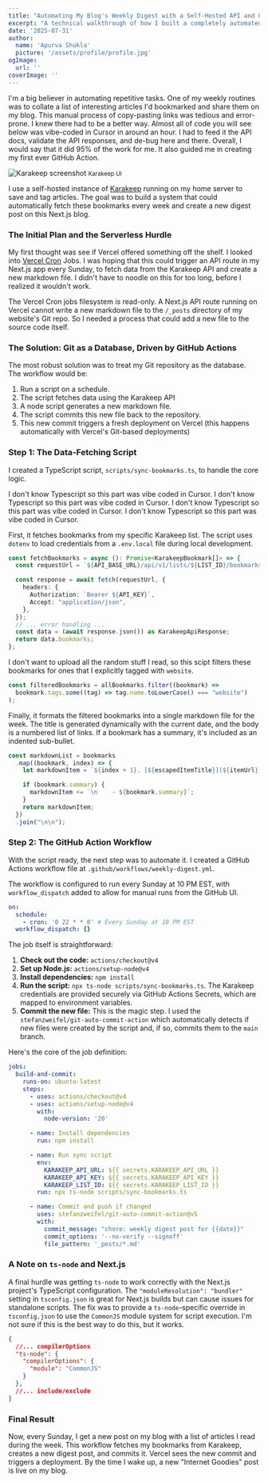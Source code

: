 ```yaml
---
title: "Automating My Blog's Weekly Digest with a Self-Hosted API and GitHub Actions"
excerpt: "A technical walkthrough of how I built a completely automated pipeline to fetch bookmarks from my personal Karakeep instance and publish them as a weekly digest post on my Next.js blog, using a TypeScript script and a GitHub Action."
date: '2025-07-31'
author:
  name: 'Apurva Shukla'
  picture: '/assets/profile/profile.jpg'
ogImage:
  url: ''
coverImage: ''
---
```


I'm a big believer in automating repetitive tasks. One of my weekly routines was to collate a list of interesting articles I'd bookmarked and share them on my blog. This manual process of copy-pasting links was tedious and error-prone. I knew there had to be a better way. Almost all of code you will see below was vibe-coded in Cursor in around an hour. I had to feed it the API docs, validate the API responses, and de-bug here and there. Overall, I would say that it did 95% of the work for me. It also guided me in creating my first ever GitHub Action.

<img src="/assets/blog/homelab/karakeep.png" alt="Karakeep screenshot" class="blog-image">
<small class="image-caption">Karakeep UI</small>

I use a self-hosted instance of [Karakeep](https://github.com/karakeep/karakeep) running on my home server to save and tag articles. The goal was to build a system that could automatically fetch these bookmarks every week and create a new digest post on this Next.js blog.

### The Initial Plan and the Serverless Hurdle

My first thought was see if Vercel offered something off the shelf. I looked into [Vercel Cron](https://vercel.com/docs/cron-jobs) Jobs. I was hoping that this could trigger an API route in my Next.js app every Sunday, to fetch data from the Karakeep API and create a new markdown file. I didn't have to noodle on this for too long, before I realized it wouldn't work.

The Vercel Cron jobs filesystem is read-only. A Next.js API route running on Vercel cannot write a new markdown file to the `/_posts` directory of my website's Git repo. So I needed a process that could add a new file to the source code itself.

### The Solution: Git as a Database, Driven by GitHub Actions

The most robust solution was to treat my Git repository as the database. The workflow would be:
1.  Run a script on a schedule.
2.  The script fetches data using the Karakeep API 
3.  A node script generates a new markdown file.
4.  The script commits this new file back to the repository.
5.  This new commit triggers a fresh deployment on Vercel (this happens automatically with Vercel's Git-based deployments)

### Step 1: The Data-Fetching Script

I created a TypeScript script, `scripts/sync-bookmarks.ts`, to handle the core logic.

<p class="callout bg-callout border-callout-border callout-border-width">
  I don't know Typescript so this part was vibe coded in Cursor.
  I don't know Typescript so this part was vibe coded in Cursor.
  I don't know Typescript so this part was vibe coded in Cursor.
  I don't know Typescript so this part was vibe coded in Cursor.
</p>

First, it fetches bookmarks from my specific Karakeep list. The script uses `dotenv` to load credentials from a `.env.local` file during local development.

```typescript
const fetchBookmarks = async (): Promise<KarakeepBookmark[]> => {
  const requestUrl = `${API_BASE_URL}/api/v1/lists/${LIST_ID}/bookmarks`;

  const response = await fetch(requestUrl, {
    headers: {
      Authorization: `Bearer ${API_KEY}`,
      Accept: "application/json",
    },
  });
  // ... error handling ...
  const data = (await response.json()) as KarakeepApiResponse;
  return data.bookmarks;
};
```
I don't want to upload all the random stuff I read, so this scipt filters these bookmarks for ones that I explicitly tagged with `website`.

```typescript
const filteredBookmarks = allBookmarks.filter((bookmark) =>
  bookmark.tags.some((tag) => tag.name.toLowerCase() === "website")
);
```

Finally, it formats the filtered bookmarks into a single markdown file for the week. The title is generated dynamically with the current date, and the body is a numbered list of links. If a bookmark has a summary, it's included as an indented sub-bullet.

```typescript
const markdownList = bookmarks
  .map((bookmark, index) => {
    let markdownItem = `${index + 1}. [${escapedItemTitle}](${itemUrl})`;

    if (bookmark.summary) {
      markdownItem += `\n    - ${bookmark.summary}`;
    }
    return markdownItem;
  })
  .join("\n\n");
```

### Step 2: The GitHub Action Workflow

With the script ready, the next step was to automate it. I created a GitHub Actions workflow file at `.github/workflows/weekly-digest.yml`.

The workflow is configured to run every Sunday at 10 PM EST, with `workflow_dispatch` added to allow for manual runs from the GitHub UI.

```yaml
on:
  schedule:
    - cron: '0 22 * * 0' # Every Sunday at 10 PM EST
  workflow_dispatch: {}
```

The job itself is straightforward:
1.  **Check out the code:** `actions/checkout@v4`
2.  **Set up Node.js:** `actions/setup-node@v4`
3.  **Install dependencies:** `npm install`
4.  **Run the script:** `npx ts-node scripts/sync-bookmarks.ts`. The Karakeep credentials are provided securely via GitHub Actions Secrets, which are mapped to environment variables.
5.  **Commit the new file:** This is the magic step. I used the `stefanzweifel/git-auto-commit-action` which automatically detects if new files were created by the script and, if so, commits them to the `main` branch.

Here's the core of the job definition:

```yaml
jobs:
  build-and-commit:
    runs-on: ubuntu-latest
    steps:
      - uses: actions/checkout@v4
      - uses: actions/setup-node@v4
        with:
          node-version: '20'

      - name: Install dependencies
        run: npm install

      - name: Run sync script
        env:
          KARAKEEP_API_URL: ${{ secrets.KARAKEEP_API_URL }}
          KARAKEEP_API_KEY: ${{ secrets.KARAKEEP_API_KEY }}
          KARAKEEP_LIST_ID: ${{ secrets.KARAKEEP_LIST_ID }}
        run: npx ts-node scripts/sync-bookmarks.ts

      - name: Commit and push if changed
        uses: stefanzweifel/git-auto-commit-action@v5
        with:
          commit_message: "chore: weekly digest post for {{date}}"
          commit_options: '--no-verify --signoff'
          file_pattern: '_posts/*.md'
```

### A Note on `ts-node` and Next.js
A final hurdle was getting `ts-node` to work correctly with the Next.js project's TypeScript configuration. The `"moduleResolution": "bundler"` setting in `tsconfig.json` is great for Next.js builds but can cause issues for standalone scripts. The fix was to provide a `ts-node`-specific override in `tsconfig.json` to use the `CommonJS` module system for script execution. I'm not sure if this is the best way to do this, but it works.

```json
{
  //... compilerOptions
  "ts-node": {
    "compilerOptions": {
      "module": "CommonJS"
    }
  },
  //... include/exclude
}
```

### Final Result
Now, every Sunday, I get a new post on my blog with a list of articles I read during the week. This workflow fetches my bookmarks from Karakeep, creates a new digest post, and commits it. Vercel sees the new commit and triggers a deployment. By the time I wake up, a new "Internet Goodies" post is live on my blog.

